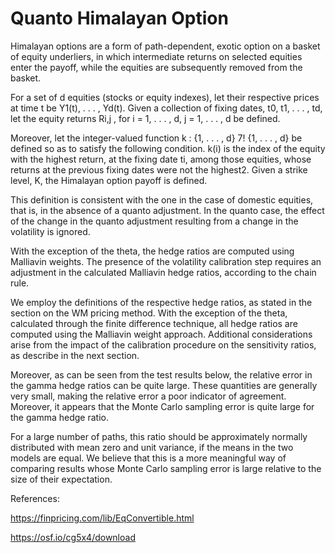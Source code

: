# Quanto Himalayan Option

Himalayan options are a form of path-dependent, exotic option on a basket of equity underliers, in which intermediate returns on selected equities enter the payoff, while the equities are subsequently removed from the basket.

For a set of d equities (stocks or equity indexes), let their respective prices at time t be Y1(t), . . . , Yd(t). Given a collection of fixing dates, t0, t1, . . . , td, let the equity returns Ri,j , for i = 1, . . . , d, j = 1, . . . , d be defined.

Moreover, let the integer-valued function k : {1, . . . , d} 7! {1, . . . , d} be defined so as to satisfy the following condition. k(i) is the index of the equity with the highest return, at the fixing date ti, among those equities, whose returns at the previous fixing dates were not the highest2. Given a strike level, K, the Himalayan option payoff is defined.

This definition is consistent with the one in the case of domestic equities, that is, in the absence of a quanto adjustment. In the quanto case, the effect of the change in the quanto adjustment resulting from a change in the volatility is ignored. 

With the exception of the theta, the hedge ratios are computed using Malliavin weights. The presence of the volatility calibration step requires an adjustment in the calculated Malliavin hedge ratios, according to the chain rule.

We employ the definitions of the respective hedge ratios, as stated in the section on the WM pricing method. With the exception of the theta, calculated through the
finite difference technique, all hedge ratios are computed using the Malliavin weight approach. Additional considerations arise from the impact of the calibration procedure on the sensitivity ratios, as describe in the next section.

Moreover, as can be seen from the test results below, the relative error in the gamma hedge ratios can be quite large. These quantities are generally very small, making the relative error a poor indicator of agreement. Moreover, it appears that the Monte Carlo sampling error is quite large for the gamma hedge ratio. 

For a large number of paths, this ratio should be approximately normally distributed with mean zero and unit variance, if the means in the two models are equal. We believe that this is a more meaningful way of comparing results whose Monte Carlo sampling error is large relative to the size of their expectation.

References:

https://finpricing.com/lib/EqConvertible.html

https://osf.io/cg5x4/download
